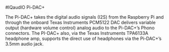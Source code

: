 <!--
---
name: "IQaudIO Pi-DAC+"
description: Program Arduino with Raspberry Pi SPI
pin:
  1:
  2:
  3:
  4:
  5:
  6:
  9:
  12:
    name: I2S
  14:
  16:
    name: Rotary Encoder
  18:
    name: Rotary Encoder
  25:
  27:
  28:
  35:
    name: I2S
  38:
    name: I2S
  39:
  40:
    name: I2S
-->
#IQaudIO Pi-DAC+

The Pi-DAC+ takes the digital audio signals (I2S) from the Raspberry Pi and through the
onboard Texas Instruments PCM5122 DAC delivers variable output (hardware volume
control) analog audio to the Pi-DAC+’s Phono connectors. The PI-DAC+ also, via the
Texas Instruments TPA6133A headphone amp, supports the direct use of headphones via
the Pi-DAC+’s 3.5mm audio jack.
